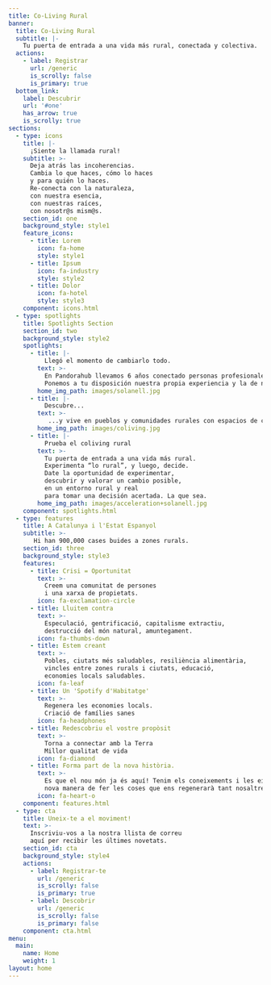 ```yaml
---
title: Co-Living Rural
banner:
  title: Co-Living Rural
  subtitle: |-
    Tu puerta de entrada a una vida más rural, conectada y colectiva.
  actions:
    - label: Registrar
      url: /generic
      is_scrolly: false
      is_primary: true
  bottom_link:
    label: Descubrir
    url: '#one'
    has_arrow: true
    is_scrolly: true
sections:
  - type: icons
    title: |-
      ¡Siente la llamada rural!
    subtitle: >-
      Deja atrás las incoherencias.
      Cambia lo que haces, cómo lo haces
      y para quién lo haces.
      Re-conecta con la naturaleza,
      con nuestra esencia,
      con nuestras raíces,
      con nosotr@s mism@s.
    section_id: one
    background_style: style1
    feature_icons:
      - title: Lorem
        icon: fa-home
        style: style1
      - title: Ipsum
        icon: fa-industry
        style: style2
      - title: Dolor
        icon: fa-hotel
        style: style3
    component: icons.html
  - type: spotlights
    title: Spotlights Section
    section_id: two
    background_style: style2
    spotlights:
      - title: |-
          Llegó el momento de cambiarlo todo.
        text: >-
          En Pandorahub llevamos 6 años conectado personas profesionales y emprendedoras con comunidades rurales abiertas y afines.
          Ponemos a tu disposición nuestra propia experiencia y la de nuestra red de proyectos colaborador@s rurales y rural shakers para acompañarte en este momento de ruralización global.
        home_img_path: images/solanell.jpg
      - title: |-
          Descubre...
        text: >-
           ...y vive en pueblos y comunidades rurales con espacios de coliving y coworking rural e incubadoras rurales.
        home_img_path: images/coliving.jpg
      - title: |-
          Prueba el coliving rural
        text: >-
          Tu puerta de entrada a una vida más rural.
          Experimenta “lo rural”, y luego, decide.
          Date la oportunidad de experimentar,
          descubrir y valorar un cambio posible,
          en un entorno rural y real
          para tomar una decisión acertada. La que sea.
        home_img_path: images/acceleration+solanell.jpg
    component: spotlights.html
  - type: features
    title: A Catalunya i l'Estat Espanyol
    subtitle: >-
       Hi han 900,000 cases buides a zones rurals.
    section_id: three
    background_style: style3
    features:
      - title: Crisi = Oportunitat
        text: >-
          Creem una comunitat de persones
          i una xarxa de propietats.
        icon: fa-exclamation-circle
      - title: Lluitem contra
        text: >-
          Especulació, gentrificació, capitalisme extractiu,
          destrucció del món natural, amuntegament.
        icon: fa-thumbs-down
      - title: Estem creant
        text: >-
          Pobles, ciutats més saludables, resiliència alimentària,
          vincles entre zones rurals i ciutats, educació,
          economies locals saludables.
        icon: fa-leaf
      - title: Un 'Spotify d'Habitatge'
        text: >-
          Regenera les economies locals.
          Criació de famílies sanes
        icon: fa-headphones
      - title: Redescobriu el vostre propòsit
        text: >-
          Torna a connectar amb la Terra
          Millor qualitat de vida
        icon: fa-diamond
      - title: Forma part de la nova història.
        text: >-
          Es que el nou món ja és aquí! Tenim els coneixements i les eines per crear una
          nova manera de fer les coses que ens regenerarà tant nosaltres com el planeta.
        icon: fa-heart-o
    component: features.html
  - type: cta
    title: Uneix-te a el moviment!
    text: >-
      Inscriviu-vos a la nostra llista de correu
      aquí per recibir les últimes novetats.
    section_id: cta
    background_style: style4
    actions:
      - label: Registrar-te
        url: /generic
        is_scrolly: false
        is_primary: true
      - label: Descobrir
        url: /generic
        is_scrolly: false
        is_primary: false
    component: cta.html
menu:
  main:
    name: Home
    weight: 1
layout: home
---
```

